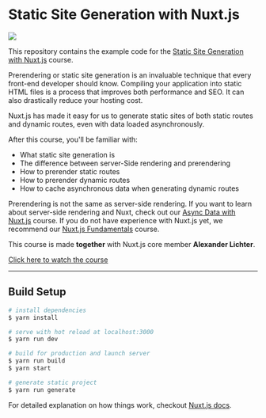 # Static Site Generation with Nuxt.js

[![](https://vueschool.s3.amazonaws.com/152dc4d1225eb65571767727eac4c0c7/static-site-generation.png)](https://vueschool.io/courses/static-site-generation-with-nuxtjs)

This repository contains the example code for the [Static Site Generation with Nuxt.js](https://vueschool.io/courses/static-site-generation-with-nuxtjs) course.


Prerendering or static site generation is an invaluable technique that every front-end developer should know. Compiling your application into static HTML files is a process that improves both performance and SEO. It can also drastically reduce your hosting cost.

Nuxt.js has made it easy for us to generate static sites of both static routes and dynamic routes, even with data loaded asynchronously. 

After this course, you'll be familiar with:
- What static site generation is
- The difference between server-Side rendering and prerendering
- How to prerender static routes
- How to prerender dynamic routes
- How to cache asynchronous data when generating dynamic routes

Prerendering is not the same as server-side rendering. If you want to learn about server-side rendering and Nuxt, check out our [Async Data with Nuxt.js](https://vueschool.io/courses/async-data-with-nuxtjs) course. If you do not have experience with Nuxt.js yet, we recommend our [Nuxt.js Fundamentals](https://vueschool.io/courses/nuxtjs-fundamentals) course.

This course is made **together** with Nuxt.js core member **Alexander Lichter**.

[Click here to watch the course](https://vueschool.io/courses/static-site-generation-with-nuxtjs)



---

## Build Setup

``` bash
# install dependencies
$ yarn install

# serve with hot reload at localhost:3000
$ yarn run dev

# build for production and launch server
$ yarn run build
$ yarn start

# generate static project
$ yarn run generate
```

For detailed explanation on how things work, checkout [Nuxt.js docs](https://nuxtjs.org).

